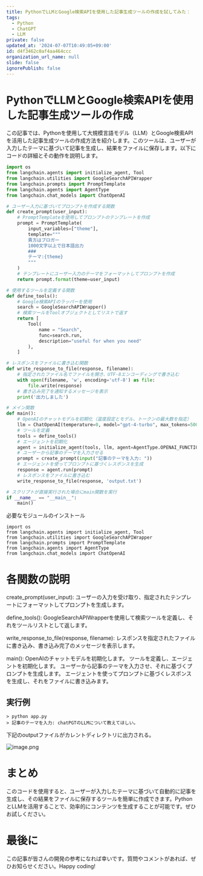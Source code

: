 ```yaml
---
title: PythonでLLMとGoogle検索APIを使用した記事生成ツールの作成を試してみた：
tags:
  - Python
  - ChatGPT
  - LLM
private: false
updated_at: '2024-07-07T10:49:05+09:00'
id: d4f3462c0af4aa464ccc
organization_url_name: null
slide: false
ignorePublish: false
---
```

# PythonでLLMとGoogle検索APIを使用した記事生成ツールの作成

この記事では、Pythonを使用して大規模言語モデル（LLM）とGoogle検索APIを活用した記事生成ツールの作成方法を紹介します。このツールは、ユーザーが入力したテーマに基づいて記事を生成し、結果をファイルに保存します。以下にコードの詳細とその動作を説明します。

```python
import os
from langchain.agents import initialize_agent, Tool
from langchain.utilities import GoogleSearchAPIWrapper
from langchain.prompts import PromptTemplate
from langchain.agents import AgentType
from langchain.chat_models import ChatOpenAI

# ユーザー入力に基づいてプロンプトを作成する関数
def create_prompt(user_input):
    # PromptTemplateを使用してプロンプトのテンプレートを作成
    prompt = PromptTemplate(
        input_variables=["theme"],
        template="""
        貴方はブロガー
        1000文字以上で日本語出力
        ###
        テーマ:{theme}
        """
    )
    # テンプレートにユーザー入力のテーマをフォーマットしてプロンプトを作成
    return prompt.format(theme=user_input)

# 使用するツールを定義する関数
def define_tools():
    # Google検索APIのラッパーを使用
    search = GoogleSearchAPIWrapper()
    # 検索ツールをToolオブジェクトとしてリストで返す
    return [
        Tool(
            name = "Search",
            func=search.run,
            description="useful for when you need" 
        ),
    ]

# レスポンスをファイルに書き込む関数
def write_response_to_file(response, filename):
    # 指定されたファイル名でファイルを開き、UTF-8エンコーディングで書き込む
    with open(filename, 'w', encoding='utf-8') as file:
        file.write(response)
    # 書き込み完了を通知するメッセージを表示
    print('出力しました')

# メイン関数
def main():
    # OpenAIのチャットモデルを初期化（温度設定とモデル、トークンの最大数を指定）
    llm = ChatOpenAI(temperature=0, model="gpt-4-turbo", max_tokens=500)
    # ツールを定義
    tools = define_tools()
    # エージェントを初期化
    agent = initialize_agent(tools, llm, agent=AgentType.OPENAI_FUNCTIONS)
    # ユーザーから記事のテーマを入力させる
    prompt = create_prompt(input("記事のテーマを入力: "))
    # エージェントを使ってプロンプトに基づくレスポンスを生成
    response = agent.run(prompt)
    # レスポンスをファイルに書き込む
    write_response_to_file(response, 'output.txt')

# スクリプトが直接実行された場合にmain関数を実行
if __name__ == "__main__":
    main()

```

必要なモジュールのインストール
```
import os
from langchain.agents import initialize_agent, Tool
from langchain.utilities import GoogleSearchAPIWrapper
from langchain.prompts import PromptTemplate
from langchain.agents import AgentType
from langchain.chat_models import ChatOpenAI
```

# 各関数の説明

create_prompt(user_input):
ユーザーの入力を受け取り、指定されたテンプレートにフォーマットしてプロンプトを生成します。

define_tools(): 
GoogleSearchAPIWrapperを使用して検索ツールを定義し、それをツールリストとして返します。

write_response_to_file(response, filename): 
レスポンスを指定されたファイルに書き込み、書き込み完了のメッセージを表示します。

main():
        OpenAIのチャットモデルを初期化します。
        ツールを定義し、エージェントを初期化します。
        ユーザーから記事のテーマを入力させ、それに基づくプロンプトを生成します。
        エージェントを使ってプロンプトに基づくレスポンスを生成し、それをファイルに書き込みます。


## 実行例
```
> python app.py
> 記事のテーマを入力: chatPGTのLLMについて教えてほしい。
```

下記のoutputファイルがカレントディレクトリに出力される。

![image.png](https://qiita-image-store.s3.ap-northeast-1.amazonaws.com/0/381629/f345e751-8704-9deb-5e26-6684d8796f6d.png)


# まとめ

このコードを使用すると、ユーザーが入力したテーマに基づいて自動的に記事を生成し、その結果をファイルに保存するツールを簡単に作成できます。PythonとLLMを活用することで、効率的にコンテンツを生成することが可能です。ぜひお試しください。

# 最後に

この記事が皆さんの開発の参考になれば幸いです。質問やコメントがあれば、ぜひお知らせください。Happy coding!
